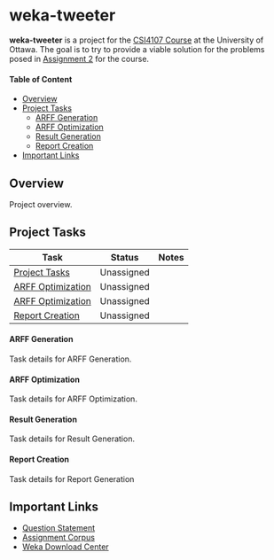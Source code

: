 weka-tweeter
====

**weka-tweeter** is a project for the [CSI4107 Course](http://www.site.uottawa.ca/~diana/csi4107/) at the University of Ottawa. The goal is to try to provide a viable solution for the problems posed in [Assignment 2](http://www.site.uottawa.ca/~diana/csi4107/A2_2014.htm) for the course.

#### Table of Content
* [Overview](#overview)
* [Project Tasks](#project-tasks)
  * [ARFF Generation](#arff-generation)
  * [ARFF Optimization](#arff-optimization)
  * [Result Generation](#result-generation)
  * [Report Creation](#report-creation)
* [Important Links](#important-links)

## Overview
Project overview.

## Project Tasks
| Task | Status | Notes |
| ---- |:------:| ----- |
| [Project Tasks](#project-tasks) | Unassigned | |
| [ARFF Optimization](#arff-optimization) | Unassigned | |
| [ARFF Optimization](#arff-optimization) | Unassigned | |
| [Report Creation](#report-creation) | Unassigned | |

#### ARFF Generation
Task details for ARFF Generation.

#### ARFF Optimization
Task details for ARFF Optimization.

#### Result Generation
Task details for Result Generation.

#### Report Creation
Task details for Report Generation

## Important Links
* [Question Statement](http://www.site.uottawa.ca/~diana/csi4107/A2_2014.htm)
* [Assignment Corpus](http://www.site.uottawa.ca/~diana/csi4107/semeval_twitter_data.txt)
* [Weka Download Center](http://www.cs.waikato.ac.nz/ml/weka/downloading.html)

